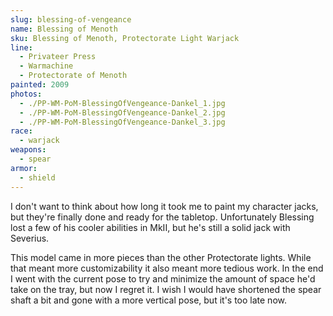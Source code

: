 ```yaml
---
slug: blessing-of-vengeance
name: Blessing of Menoth
sku: Blessing of Menoth, Protectorate Light Warjack
line:
  - Privateer Press
  - Warmachine
  - Protectorate of Menoth
painted: 2009
photos:
  - ./PP-WM-PoM-BlessingOfVengeance-Dankel_1.jpg
  - ./PP-WM-PoM-BlessingOfVengeance-Dankel_2.jpg
  - ./PP-WM-PoM-BlessingOfVengeance-Dankel_3.jpg
race:
  - warjack
weapons:
  - spear
armor:
  - shield
---
```


I don't want to think about how long it took me to paint my character jacks, but they're finally done and ready for the tabletop. Unfortunately Blessing lost a few of his cooler abilities in MkII, but he's still a solid jack with Severius.

This model came in more pieces than the other Protectorate lights. While that meant more customizability it also meant more tedious work. In the end I went with the current pose to try and minimize the amount of space he'd take on the tray, but now I regret it. I wish I would have shortened the spear shaft a bit and gone with a more vertical pose, but it's too late now.
